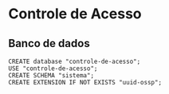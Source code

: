 # Controle de Acesso

## Banco de dados

```
CREATE database "controle-de-acesso";
USE "controle-de-acesso";
CREATE SCHEMA "sistema";
CREATE EXTENSION IF NOT EXISTS "uuid-ossp";
```